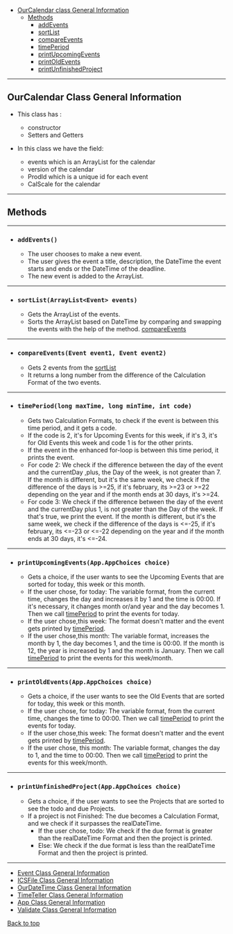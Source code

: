 * [OurCalendar class General Information](#ourcalendar-class-general-information)
  * [Methods](#methods)
    * [addEvents](#addevents)
    * [sortList](#sortlistarraylistevent-events)
    * [compareEvents](#compareeventsevent-event1-event-event2)
    * [timePeriod](#timeperiodlong-maxtime-long-mintime-int-code)
    * [printUpcomingEvents](#printupcomingeventsappappchoices-choice)
    * [printOldEvents](#printoldeventsappappchoices-choice)
    * [printUnfinishedProject](#printoldeventsappappchoices-choice)
<hr>

## OurCalendar Class General Information
- This class has :
    - constructor
    - Setters and Getters

- In this class we have the field:
    - events which is an ArrayList for the calendar
    - version of the calendar
    - ProdId which is a unique id for each event
    - CalScale for the calendar

<hr>

## Methods

<hr>

- ### `addEvents()`
  - The user chooses to make a new event.
  - The user gives the event a title, description, the DateTime the event starts and ends or the DateTime of the deadline.
  - The new event is added to the ArrayList.

<hr>

- ### `sortList(ArrayList<Event> events)`
    - Gets the ArrayList of the events.
    - Sorts the ArrayList based on DateTime by comparing and swapping the events with the help of the method.
  [compareEvents](#compareeventsevent-event1-event-event2)
<hr>

- ### `compareEvents(Event event1, Event event2)`
    - Gets 2 events from the [sortList](#sortlistarraylistevent-events)
    - It returns a long number from the difference of the Calculation Format of the two events.
<hr>

- ### `timePeriod(long maxTime, long minTime, int code)`
    - Gets two Calculation Formats, to check if the event is between this time period, and it gets a code.
    - If the code is 2, it's for Upcoming Events for this week, if it's 3,
   it's for Old Events this week and code 1 is for the other prints.
    - If the event in the enhanced for-loop is between this time period, it prints the event.
    - For code 2: We check if the difference between the day of the event and the currentDay
  ,plus, the Day of the week, is not greater than 7. If the month is different, but it's the same week, we check if the difference of the days is >=25, if it's february, its >=23 or >=22
  depending on the year and if the month ends at 30 days, it's >=24.
    - For code 3: We check if the difference between the day of the event and the currentDay plus 1,
  is not greater than the Day of the week. If that's true, we print the event. If the month is different, but it's the same week, we check if the difference of the days is <=-25, if it's february, its <=-23 or <=-22
      depending on the year and if the month ends at 30 days, it's <=-24.
<hr>


- ### `printUpcomingEvents(App.AppChoices choice)`
  - Gets a choice, if the user wants to see the Upcoming Events that are sorted for today, this week or this month.
  - If the user chose, for today:
    The variable format, from the current time, changes the day and increases it by 1 and the time is 00:00.
    If it's necessary, it changes month or/and year and the day becomes 1.
    Then we call [timePeriod](#timeperiodlong-maxtime-long-mintime-int-code) to print the events for today.
  - If the user chose,this week:
    The format doesn't matter and the event gets printed by [timePeriod](#timeperiodlong-maxtime-long-mintime-int-code).
  - If the user chose,this month:
    The variable format, increases the month by 1, the day becomes 1, and the time is 00:00.
    If the month is 12, the year is increased by 1 and the month is January.
    Then we call [timePeriod](#timeperiodlong-maxtime-long-mintime-int-code) to print the events for this week/month.
<hr>

- ### `printOldEvents(App.AppChoices choice)`
    - Gets a choice, if the user wants to see the Old Events that are sorted for today, this week or this month.
    - If the user chose, for today:
      The variable format, from the current time, changes the time to 00:00.
      Then we call [timePeriod](#timeperiodlong-maxtime-long-mintime-int-code) to print the events for today.
    - If the user chose,this week:
      The format doesn't matter and the event gets printed by [timePeriod](#timeperiodlong-maxtime-long-mintime-int-code).
    - If the user chose, this month:
      The variable format, changes the day to 1, and the time to 00:00.
      Then we call [timePeriod](#timeperiodlong-maxtime-long-mintime-int-code) to print the events for this week/month.
<hr>

- ### `printUnfinishedProject(App.AppChoices choice)`
    - Gets a choice, if the user wants to see the Projects that are sorted to see the todo and due Projects.
    - If a project is not Finished:
    The due becomes a Calculation Format, and we check if it surpasses the realDateTime.
      - If the user chose, todo:
      We check if the due format is greater than the realDateTime Format and then the project is printed.
      - Else:
      We check if the due format is less than the realDateTime Format and then the project is printed.
<hr>

- [Event Class General Information](Events_doc.md)
- [ICSFile Class General Information](ICSFile_doc.md)
- [OurDateTime Class General Information](OurDateTime_doc.md)
- [TimeTeller Class General Information](TimeTeller_doc.md)
- [App Class General Information](App_doc.md)
- [Validate Class General Information](Validate_doc.md)

[Back to top](#ourcalendar-class-general-information)